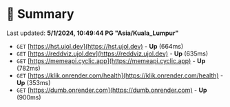 # 📖 Summary
Last updated: **5/1/2024, 10:49:44 PG "Asia/Kuala_Lumpur"**

- `GET` [https://hst.ujol.dev](https://hst.ujol.dev) - **Up** (664ms)
- `GET` [https://reddviz.ujol.dev](https://reddviz.ujol.dev) - **Up** (635ms)
- `GET` [https://memeapi.cyclic.app](https://memeapi.cyclic.app) - **Up** (782ms)
- `GET` [https://klik.onrender.com/health](https://klik.onrender.com/health) - **Up** (353ms)
- `GET` [https://dumb.onrender.com](https://dumb.onrender.com) - **Up** (900ms)
